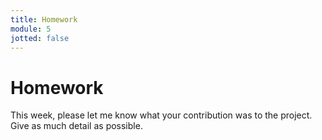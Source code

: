 ```yaml
---
title: Homework
module: 5
jotted: false
---
```


# Homework

This week, please let me know what your contribution was to the project.  Give as much detail as possible.



